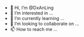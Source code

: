 - 👋 Hi, I’m @DxAnLing
- 👀 I’m interested in ...
- 🌱 I’m currently learning ...
- 💞️ I’m looking to collaborate on ...
- 📫 How to reach me ...

<!---
DxAnLing/DxAnLing is a ✨ special ✨ repository because its `README.md` (this file) appears on your GitHub profile.
You can click the Preview link to take a look at your changes.
--->
